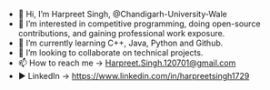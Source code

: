 - 👋 Hi, I’m Harpreet Singh, @Chandigarh-University-Wale
- 👀 I’m interested in competitive programming, doing open-source contributions, and gaining professional work exposure.
- 🌱 I’m currently learning C++, Java, Python and Github.
- 💞️ I’m looking to collaborate on technical projects.
- 📫 How to reach me -> Harpreet.Singh.120701@gmail.com
-  ▶ LinkedIn -> https://www.linkedin.com/in/harpreetsingh1729
